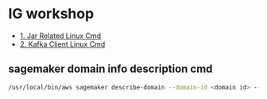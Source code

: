 # IG workshop


- [1. Jar Related Linux Cmd](https://github.com/symeta/IG-workshop/tree/jar-related-linux-cmd)
- [2. Kafka Client Linux Cmd](https://github.com/symeta/IG-workshop/tree/kafka-client-linux-cmd)

## sagemaker domain info description cmd
```sh
/usr/local/bin/aws sagemaker describe-domain --domain-id <domain id> --region <region name>
```
